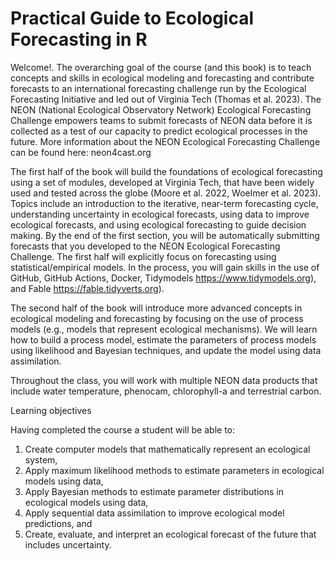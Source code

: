 # Practical Guide to Ecological Forecasting in R

Welcome!. The overarching goal of the course (and this book) is to teach concepts and skills in ecological modeling and forecasting and contribute forecasts to an international forecasting challenge run by the Ecological Forecasting Initiative and led out of Virginia Tech (Thomas et al. 2023). The NEON (National Ecological Observatory Network) Ecological Forecasting Challenge empowers teams to submit forecasts of NEON data before it is collected as a test of our capacity to predict ecological processes in the future. More information about the NEON Ecological Forecasting Challenge can be found here: neon4cast.org

The first half of the book will build the foundations of ecological forecasting using a set of modules, developed at Virginia Tech, that have been widely used and tested across the globe (Moore et al. 2022, Woelmer et al. 2023). Topics include an introduction to the iterative, near-term forecasting cycle, understanding uncertainty in ecological forecasts, using data to improve ecological forecasts, and using ecological forecasting to guide decision making. By the end of the first section, you will be automatically submitting forecasts that you developed to the NEON Ecological Forecasting Challenge. The first half will explicitly focus on forecasting using statistical/empirical models. In the process, you will gain skills in the use of GitHub, GitHub Actions, Docker, Tidymodels <https://www.tidymodels.org>), and Fable <https://fable.tidyverts.org>).

The second half of the book will introduce more advanced concepts in ecological modeling and forecasting by focusing on the use of process models (e.g., models that represent ecological mechanisms). We will learn how to build a process model, estimate the parameters of process models using likelihood and Bayesian techniques, and update the model using data assimilation.

Throughout the class, you will work with multiple NEON data products that include water temperature, phenocam, chlorophyll-a and terrestrial carbon.

Learning objectives

Having completed the course a student will be able to:

1.  Create computer models that mathematically represent an ecological system,
2.  Apply maximum likelihood methods to estimate parameters in ecological models using data,
3.  Apply Bayesian methods to estimate parameter distributions in ecological models using data,
4.  Apply sequential data assimilation to improve ecological model predictions, and
5.  Create, evaluate, and interpret an ecological forecast of the future that includes uncertainty.
